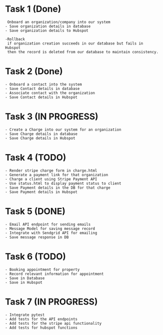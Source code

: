 # Task 1 (Done)

     Onboard an organization/company into our system
    - Save organization details in database
    - Save organization details to Hubspot
    
    -Rollback
     if organization creation succeeds in our database but fails in Hubspot
     then the record is deleted from our database to maintain consistency.
    
# Task 2 (Done)

    - Onboard a contact into the system
    - Save Contact details in database
    - Associate contact with the organization
    - Save Contact details in Hubspot

# Task 3 (IN PROGRESS)

    - Create a Charge into our system for an organization
    - Save Charge details in database
    - Save Charge details in Hubspot

# Task 4 (TODO)

    - Render stripe charge form in charge.html
    - Generate a payment link for that organization
    - Charge a client using Stripe Payment API
    - Use status.html to display payment status to client
    - Save Payment details in the DB for that charge
    - Save Payment details in Hubspot

# Task 5 (DONE)
    - Email API endpoint for sending emails
    - Message Model for saving message record
    - Integrate with Sendgrid API for emailing
    - Save message response in DB

# Task 6 (TODO)

    - Booking appointment for property 
    - Record relevant information for appointment
    - Save in Database
    - Save in Hubspot


# Task 7 (IN PROGRESS)

    - Integrate pytest
    - Add tests for the API endpoints
    - Add tests for the stripe api functionality
    - Add tests for hubspot functions